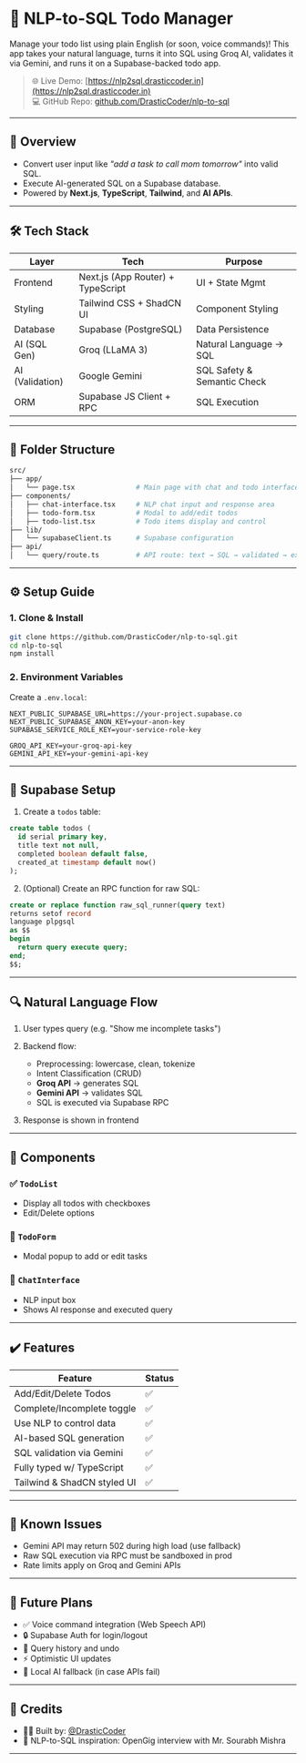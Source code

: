 # 🧠 NLP-to-SQL Todo Manager

Manage your todo list using plain English (or soon, voice commands)! This app takes your natural language, turns it into SQL using Groq AI, validates it via Gemini, and runs it on a Supabase-backed todo app.

> 🌐 Live Demo: [https://nlp2sql.drasticcoder.in](https://nlp2sql.drasticcoder.in)  
> 💻 GitHub Repo: [github.com/DrasticCoder/nlp-to-sql](https://github.com/DrasticCoder/nlp-to-sql)

---

## 📌 Overview

- Convert user input like _"add a task to call mom tomorrow"_ into valid SQL.
- Execute AI-generated SQL on a Supabase database.
- Powered by **Next.js**, **TypeScript**, **Tailwind**, and **AI APIs**.

---

## 🛠 Tech Stack

| Layer           | Tech                              | Purpose                     |
| --------------- | --------------------------------- | --------------------------- |
| Frontend        | Next.js (App Router) + TypeScript | UI + State Mgmt             |
| Styling         | Tailwind CSS + ShadCN UI          | Component Styling           |
| Database        | Supabase (PostgreSQL)             | Data Persistence            |
| AI (SQL Gen)    | Groq (LLaMA 3)                    | Natural Language → SQL      |
| AI (Validation) | Google Gemini                     | SQL Safety & Semantic Check |
| ORM             | Supabase JS Client + RPC          | SQL Execution               |

---

## 📂 Folder Structure

```bash
src/
├── app/
│   └── page.tsx               # Main page with chat and todo interface
├── components/
│   ├── chat-interface.tsx     # NLP chat input and response area
│   ├── todo-form.tsx          # Modal to add/edit todos
│   ├── todo-list.tsx          # Todo items display and control
├── lib/
│   └── supabaseClient.ts      # Supabase configuration
├── api/
│   └── query/route.ts         # API route: text → SQL → validated → executed
```

---

## ⚙️ Setup Guide

### 1. Clone & Install

```bash
git clone https://github.com/DrasticCoder/nlp-to-sql.git
cd nlp-to-sql
npm install
```

### 2. Environment Variables

Create a `.env.local`:

```env
NEXT_PUBLIC_SUPABASE_URL=https://your-project.supabase.co
NEXT_PUBLIC_SUPABASE_ANON_KEY=your-anon-key
SUPABASE_SERVICE_ROLE_KEY=your-service-role-key

GROQ_API_KEY=your-groq-api-key
GEMINI_API_KEY=your-gemini-api-key
```

---

## 🧱 Supabase Setup

1. Create a `todos` table:

```sql
create table todos (
  id serial primary key,
  title text not null,
  completed boolean default false,
  created_at timestamp default now()
);
```

2. (Optional) Create an RPC function for raw SQL:

```sql
create or replace function raw_sql_runner(query text)
returns setof record
language plpgsql
as $$
begin
  return query execute query;
end;
$$;
```

---

## 🔍 Natural Language Flow

1. User types query (e.g. "Show me incomplete tasks")
2. Backend flow:

   - Preprocessing: lowercase, clean, tokenize
   - Intent Classification (CRUD)
   - **Groq API** → generates SQL
   - **Gemini API** → validates SQL
   - SQL is executed via Supabase RPC

3. Response is shown in frontend

---

## 🧩 Components

### ✅ `TodoList`

- Display all todos with checkboxes
- Edit/Delete options

### 📝 `TodoForm`

- Modal popup to add or edit tasks

### 💬 `ChatInterface`

- NLP input box
- Shows AI response and executed query

---

## ✔️ Features

| Feature                     | Status |
| --------------------------- | ------ |
| Add/Edit/Delete Todos       | ✅     |
| Complete/Incomplete toggle  | ✅     |
| Use NLP to control data     | ✅     |
| AI-based SQL generation     | ✅     |
| SQL validation via Gemini   | ✅     |
| Fully typed w/ TypeScript   | ✅     |
| Tailwind & ShadCN styled UI | ✅     |

---

## 🚫 Known Issues

- Gemini API may return 502 during high load (use fallback)
- Raw SQL execution via RPC must be sandboxed in prod
- Rate limits apply on Groq and Gemini APIs

---

## 🌱 Future Plans

- ✅ Voice command integration (Web Speech API)
- 🔒 Supabase Auth for login/logout
- 📜 Query history and undo
- ⚡ Optimistic UI updates
- 🧠 Local AI fallback (in case APIs fail)

---

## 📣 Credits

- 👨‍💻 Built by: [@DrasticCoder](https://github.com/DrasticCoder)
- 🧠 NLP-to-SQL inspiration: OpenGig interview with Mr. Sourabh Mishra

---
